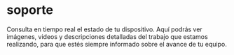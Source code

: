 # soporte
Consulta en tiempo real el estado de tu dispositivo. Aquí podrás ver imágenes, videos y descripciones detalladas del trabajo que estamos realizando, para que estés siempre informado sobre el avance de tu equipo.
